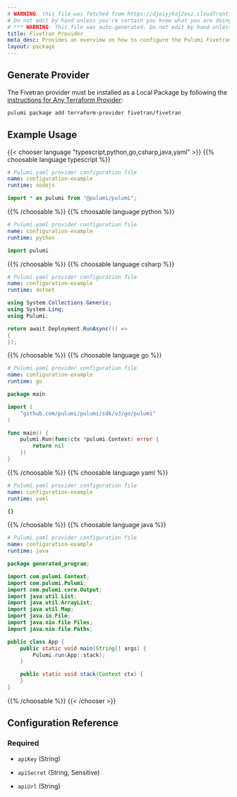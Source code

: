 ```yaml
---
# WARNING: this file was fetched from https://djoiyj6oj2oxz.cloudfront.net/docs/registry.opentofu.org/fivetran/fivetran/1.9.6/index.md
# Do not edit by hand unless you're certain you know what you are doing!
# *** WARNING: This file was auto-generated. Do not edit by hand unless you're certain you know what you are doing! ***
title: Fivetran Provider
meta_desc: Provides an overview on how to configure the Pulumi Fivetran provider.
layout: package
---
```


## Generate Provider

The Fivetran provider must be installed as a Local Package by following the [instructions for Any Terraform Provider](https://www.pulumi.com/registry/packages/terraform-provider/):

```bash
pulumi package add terraform-provider fivetran/fivetran
```
## Example Usage

{{< chooser language "typescript,python,go,csharp,java,yaml" >}}
{{% choosable language typescript %}}
```yaml
# Pulumi.yaml provider configuration file
name: configuration-example
runtime: nodejs

```
```typescript
import * as pulumi from "@pulumi/pulumi";

```
{{% /choosable %}}
{{% choosable language python %}}
```yaml
# Pulumi.yaml provider configuration file
name: configuration-example
runtime: python

```
```python
import pulumi

```
{{% /choosable %}}
{{% choosable language csharp %}}
```yaml
# Pulumi.yaml provider configuration file
name: configuration-example
runtime: dotnet

```
```csharp
using System.Collections.Generic;
using System.Linq;
using Pulumi;

return await Deployment.RunAsync(() =>
{
});

```
{{% /choosable %}}
{{% choosable language go %}}
```yaml
# Pulumi.yaml provider configuration file
name: configuration-example
runtime: go

```
```go
package main

import (
	"github.com/pulumi/pulumi/sdk/v3/go/pulumi"
)

func main() {
	pulumi.Run(func(ctx *pulumi.Context) error {
		return nil
	})
}
```
{{% /choosable %}}
{{% choosable language yaml %}}
```yaml
# Pulumi.yaml provider configuration file
name: configuration-example
runtime: yaml

```
```yaml
{}
```
{{% /choosable %}}
{{% choosable language java %}}
```yaml
# Pulumi.yaml provider configuration file
name: configuration-example
runtime: java

```
```java
package generated_program;

import com.pulumi.Context;
import com.pulumi.Pulumi;
import com.pulumi.core.Output;
import java.util.List;
import java.util.ArrayList;
import java.util.Map;
import java.io.File;
import java.nio.file.Files;
import java.nio.file.Paths;

public class App {
    public static void main(String[] args) {
        Pulumi.run(App::stack);
    }

    public static void stack(Context ctx) {
    }
}
```
{{% /choosable %}}
{{< /chooser >}}
## Configuration Reference
### Required

- `apiKey` (String)
- `apiSecret` (String, Sensitive)

- `apiUrl` (String)